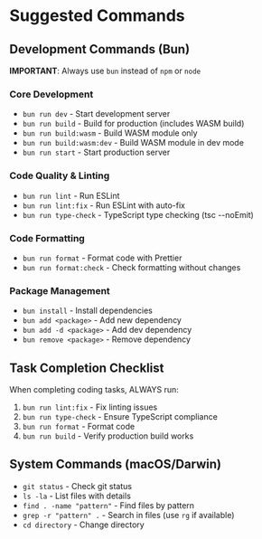 # Suggested Commands

## Development Commands (Bun)
**IMPORTANT**: Always use `bun` instead of `npm` or `node`

### Core Development
- `bun run dev` - Start development server
- `bun run build` - Build for production (includes WASM build)
- `bun run build:wasm` - Build WASM module only
- `bun run build:wasm:dev` - Build WASM module in dev mode
- `bun run start` - Start production server

### Code Quality & Linting
- `bun run lint` - Run ESLint
- `bun run lint:fix` - Run ESLint with auto-fix
- `bun run type-check` - TypeScript type checking (tsc --noEmit)

### Code Formatting
- `bun run format` - Format code with Prettier
- `bun run format:check` - Check formatting without changes

### Package Management
- `bun install` - Install dependencies
- `bun add <package>` - Add new dependency
- `bun add -d <package>` - Add dev dependency
- `bun remove <package>` - Remove dependency

## Task Completion Checklist
When completing coding tasks, ALWAYS run:
1. `bun run lint:fix` - Fix linting issues
2. `bun run type-check` - Ensure TypeScript compliance
3. `bun run format` - Format code
4. `bun run build` - Verify production build works

## System Commands (macOS/Darwin)
- `git status` - Check git status
- `ls -la` - List files with details
- `find . -name "pattern"` - Find files by pattern
- `grep -r "pattern" .` - Search in files (use `rg` if available)
- `cd directory` - Change directory